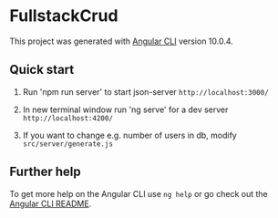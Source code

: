 # FullstackCrud

This project was generated with [Angular CLI](https://github.com/angular/angular-cli) version 10.0.4.

## Quick start

1. Run 'npm run server' to start json-server `http://localhost:3000/`

2. In new terminal window run 'ng serve' for a dev server `http://localhost:4200/`

3. If you want to change e.g. number of users in db, modify `src/server/generate.js`

## Further help

To get more help on the Angular CLI use `ng help` or go check out the [Angular CLI README](https://github.com/angular/angular-cli/blob/master/README.md).
